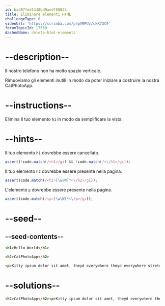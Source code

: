 ```yaml
---
id: bad87fed1348bd9aedf08833
title: Eliminare elementi HTML
challengeType: 0
videoUrl: 'https://scrimba.com/p/pVMPUv/ckK73C9'
forumTopicId: 17559
dashedName: delete-html-elements
---
```


# --description--

Il nostro telefono non ha molto spazio verticale.

Rimuoviamo gli elementi inutili in modo da poter iniziare a costruire la nostra CatPhotoApp.

# --instructions--

Elimina il tuo elemento `h1` in modo da semplificare la vista.

# --hints--

Il tuo elemento `h1` dovrebbe essere cancellato.

```js
assert(!code.match(/<h1>/gi) && !code.match(/<\/h1>/gi));
```

Il tuo elemento `h2` dovrebbe essere presente nella pagina.

```js
assert(code.match(/<h2>[\w\W]*<\/h2>/gi));
```

L'elemento `p` dovrebbe essere presente nella pagina.

```js
assert(code.match(/<p>[\w\W]*<\/p>/gi));
```

# --seed--

## --seed-contents--

```html
<h1>Hello World</h1>

<h2>CatPhotoApp</h2>

<p>Kitty ipsum dolor sit amet, theyd everywhere theyd everywhere stretching attack your ankles chase the red dot, hairball run catnip eat the grass sniff.</p>
```

# --solutions--

```html
<h2>CatPhotoApp</h2><p>Kitty ipsum dolor sit amet, theyd everywhere theyd everywhere stretching attack your ankles chase the red dot, hairball run catnip eat the grass sniff.</p>
```

